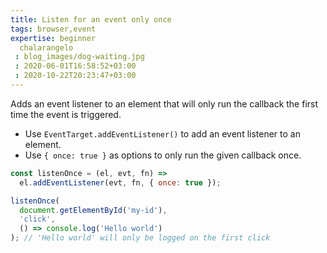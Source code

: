 ```yaml
---
title: Listen for an event only once
tags: browser,event
expertise: beginner
  chalarangelo
 : blog_images/dog-waiting.jpg
 : 2020-06-01T16:58:52+03:00
 : 2020-10-22T20:23:47+03:00
---
```


Adds an event listener to an element that will only run the callback the first time the event is triggered.

- Use `EventTarget.addEventListener()` to add an event listener to an element.
- Use `{ once: true }` as options to only run the given callback once.

```js
const listenOnce = (el, evt, fn) =>
  el.addEventListener(evt, fn, { once: true });
```

```js
listenOnce(
  document.getElementById('my-id'),
  'click',
  () => console.log('Hello world')
); // 'Hello world' will only be logged on the first click
```
